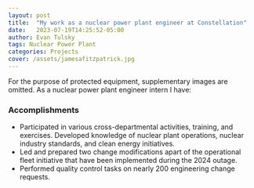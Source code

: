 ```yaml
---
layout: post
title:  "My work as a nuclear power plant engineer at Constellation"
date:   2023-07-19T14:25:52-05:00
author: Evan Tulsky
tags: Nuclear Power Plant
categories: Projects
cover: /assets/jamesafitzpatrick.jpg
---
```


For the purpose of protected equipment, supplementary images are omitted. As a nuclear power plant engineer intern I have:
<h3>Accomplishments</h3>
<ul>
  <li>Participated in various cross-departmental activities, training, and exercises. Developed knowledge of nuclear plant operations, nuclear industry standards, and clean energy initiatives.</li>
  <li>Led and prepared two change modifications apart of the operational fleet initiative that have been implemented during the 2024 outage.</li>
  <li>Performed quality control tasks on nearly 200 engineering change requests. </li>
</ul>
